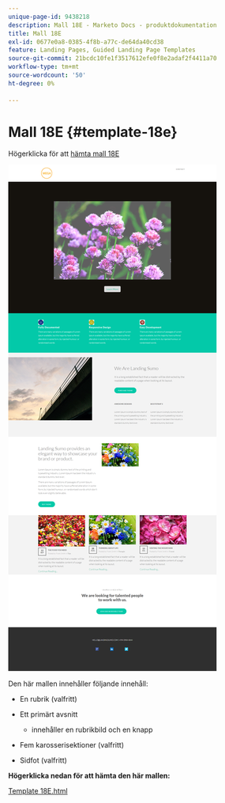```yaml
---
unique-page-id: 9438218
description: Mall 18E - Marketo Docs - produktdokumentation
title: Mall 18E
exl-id: 0677e0a8-0385-4f8b-a77c-de64da40cd38
feature: Landing Pages, Guided Landing Page Templates
source-git-commit: 21bcdc10fe1f3517612efe0f8e2adaf2f4411a70
workflow-type: tm+mt
source-wordcount: '50'
ht-degree: 0%

---
```


# Mall 18E {#template-18e}

Högerklicka för att [hämta mall 18E](https://experienceleague.adobe.com/landing/marketo/lp-templates/template-18e.html?lang=sv-SE)

![](assets/image2015-8-17-18-3a29-3a1.png)

Den här mallen innehåller följande innehåll:

* En rubrik (valfritt)
* Ett primärt avsnitt

   * innehåller en rubrikbild och en knapp

* Fem karosserisektioner (valfritt)
* Sidfot (valfritt)

**Högerklicka nedan för att hämta den här mallen:**

[Template 18E.html](https://experienceleague.adobe.com/landing/marketo/lp-templates/template-18e.html?lang=sv-SE)
